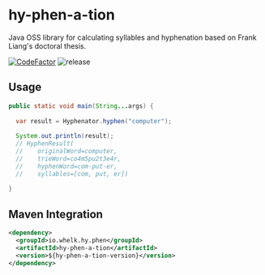 # hy-phen-a-tion
Java OSS library for calculating syllables and hyphenation based on Frank Liang's doctoral thesis.

[![CodeFactor](https://www.codefactor.io/repository/github/whelk-io/hy-phen-a-tion/badge)](https://www.codefactor.io/repository/github/whelk-io/hy-phen-a-tion) ![release](https://github.com/whelk-io/hy-phen-a-tion/workflows/release/badge.svg)

## Usage

````java
public static void main(String...args) { 
  
  var result = Hyphenator.hyphen("computer");
  
  System.out.println(result); 
  // HyphenResult(
  //    originalWord=computer, 
  //    trieWord=co4m5pu2t3e4r, 
  //    hyphenWord=com-put-er, 
  //    syllables=[com, put, er])
  
}
````

## Maven Integration

````xml
<dependency>
  <groupId>io.whelk.hy.phen</groupId>
  <artifactId>hy-phen-a-tion</artifactId>
  <version>${hy-phen-a-tion-version}</version>
</dependency>
````
